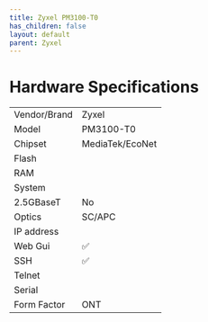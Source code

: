 ```yaml
---
title: Zyxel PM3100-T0 
has_children: false
layout: default
parent: Zyxel
---
```


# Hardware Specifications

|              |                 |
| ------------ | --------------- |
| Vendor/Brand | Zyxel           |
| Model        | PM3100-T0       |
| Chipset      | MediaTek/EcoNet |
| Flash        |                 |
| RAM          |                 |
| System       |                 |
| 2.5GBaseT    | No              |
| Optics       | SC/APC          |
| IP address   |                 |
| Web Gui      | ✅              |
| SSH          | ✅              |
| Telnet       |                 |
| Serial       |                 |
| Form Factor  | ONT             |


